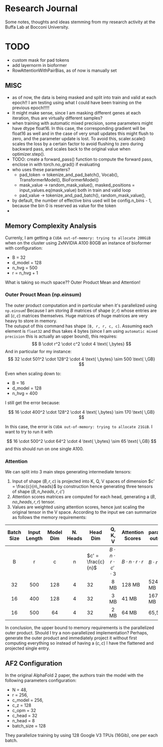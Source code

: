 # Research Journal
Some notes, thoughts and ideas stemming from my research activity at the Buffa Lab at Bocconi University.
# TODO
- custom mask for pad tokens
- add layernorm in bioformer
- RowAttentionWithPairBias, as of now is manually set

## MISC
- as of now, the data is being masked and split into train and valid at each epoch!! I am testing using what I could have been training on the previous epoch!!!!! 
- It might make sense, since I am masking different genes at each iteration, thus are virtually different samples?
- when training with automatic mixed precision, some parameters might have dtype float16. In this case, the corresponding gradient will be float16 as well and in the case of very small updates this might flush to zero, and the parameter update is lost. To avoid this, scaler.scale() scales the loss by a certain factor to avoid flushing to zero during backward pass, and scales back to the original value when optimizer.step().
- TODO: create a forward_pass() function to compute the forward pass, enclose in with torch.no_grad() if evaluating
- who uses these parameters?
  - pad_token -> tokenize_and_pad_batch(), Vocab(), TransformerModel(), BioFormerModel()
  - mask_value -> random_mask_value(), masked_positions = input_values.eq(mask_value) both in train and valid loop
  - pad_value -> tokenize_and_pad_batch(), random_mask_value(), 
- by default, the number of effective bins used will be config.n_bins - 1, because the bin 0 is reserved as value for the <cls> token
-  




## Memory Complexity Analysis
Currenly, I am getting a `CUDA out-of-memory: trying to allocate 200GiB` when on the cluster using 2xNVIDIA A100 80GB an instance of bioformer with configuration:

- B = 32
- d_model = 128
- n_hvg = 500
- r = n_hvg + 1  

What is taking so much space?? Outer Product Mean and Attention!

### Outer Prouct Mean (np.einsum)
The outer product computation and in particular when it's parallelized using `np.einsum`! Because I am storing $B$ matrices of shape $(r, r)$ whose entries are all $(c, c)$ matrices themselves. Huge matrices of huge matrices are very heavy to store in memory.   
The outuput of this command has shape `[B, r, r, c, c]`. Assuming each element is `float32` and thus takes 4 bytes (since I am using `automatic mixed precision` this is actually an upper bound), this requires:
$$
B \cdot r^2 \cdot c^2 \cdot 4 \text{  \,bytes}
$$
And in particular for my instance:
$$
32 \cdot 501^2 \cdot 128^2 \cdot 4 \text{ \,bytes} \sim
500 \text{ \,GB}
$$

Even when scaling down to:
- B = 16
- d_model = 128
- n_hvg = 400  

I still get the error because:

$$
16 \cdot 400^2 \cdot 128^2 \cdot 4 \text{ \,bytes} \sim
170 \text{ \,GB}
$$

In this case, the error is `CUDA out-of-memory: trying to allocate 21GiB`.  I want to try to run it with 

$$
16 \cdot 500^2 \cdot 64^2 \cdot 4 \text{ \,bytes} \sim
65 \text{ \,GB}
$$
and this should run on one single A100.

### Attention
We can split into 3 main steps generating intermediate tensors:
1. Input of shape $(B, r, c)$ is projected into K, Q, V spaces of dimension $c' = \frac{c}{n\_heads}$ by construction hence generating three tensors of shape $(B, n\_heads, r, c')$
2. Attention scores matrices are computed for each head, generating a $(B,no\_heads,r,r)$ tensor. 
3. Values are weighted using attention scores, hence just scaling the original tensor in the V space.
According to the input we can summarize as follows the memory requirements:

| Batch Size | Input Length | Model Dim | N. Heads | Head Dim |      Q, K, V      | Attention Scores | parallelized outer prod |
|:----------:|:------------:|:---------:|:--------:|----------|:-----------------:|------------------|-------------------------|
|      B     | r            |     c     |     n    | $c' = \frac{c}{n}$ | $B \cdot n\cdot r \cdot c' \cdot 3$ | $B \cdot n \cdot r \cdot r$ | $B \cdot r^2 \cdot c^2$|
|     32     |    500 | 128 |  4   |    32     | 8 MB | 128 MB | 524,288 MB |
|     16     |    400 | 128 |  4   |    32     | 3 MB | 41 MB | 167,772 MB |
|     16     |    500 | 64 |  4   |    32     | 2 MB | 64 MB | 65,536 MB |  

In conclusion, the upper bound to memory requirements is the parallelized outer product. Should I try a non-parallelized implementation? Perhaps, generate the outer product and immediately project it without first computing everything so instead of having a $(c,c)$ I have the flattened and projected single entry.

## AF2 Configuration
In the original AlphaFold 2 paper, the authors train the model with the following parameters configuration:
- N = 48,
- r = 256, 
- c_model = 256,
- c_z = 128
- c_opm = 32
- c_head = 32
- n_head = 8
- batch_size = 128  

They parallelize training by using 128 Google V3 TPUs (16Gib), one per each batch.